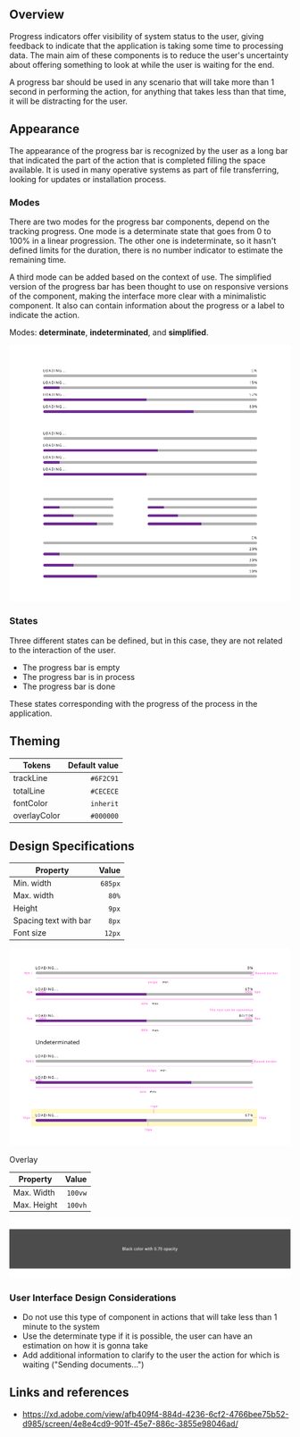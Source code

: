 ## Overview

Progress indicators offer visibility of system status to the user, giving feedback to indicate that the application is taking some time to processing data. The main aim of these components is to reduce the user's uncertainty about offering something to look at while the user is waiting for the end.

A progress bar should be used in any scenario that will take more than 1 second in performing the action, for anything that takes less than that time, it will be distracting for the user.

## Appearance

The appearance of the progress bar is recognized by the user as a long bar that indicated the part of the action that is completed filling the space available. It is used in many operative systems as part of file transferring, looking for updates or installation process.

### Modes

There are two modes for the progress bar components, depend on the tracking progress.
One mode is a determinate state that goes from 0 to 100% in a linear progression.
The other one is indeterminate, so it hasn't defined limits for the duration, there is no number indicator to estimate the remaining time.

A third mode can be added based on the context of use. The simplified version of the progress bar has been thought to use on responsive versions of the component, making the interface more clear with a minimalistic component. It also can contain information about the progress or a label to indicate the action.

Modes: **determinate**, **indeterminated**, and **simplified**.

![Alert mode for normal progress bar](images/progressbar_mode.png)

### States

Three different states can be defined, but in this case, they are not related to the interaction of the user.

- The progress bar is empty
- The progress bar is in process
- The progress bar is done

These states corresponding with the progress of the process in the application.

## Theming

| Tokens       | Default value |
| ------------ | ------------: |
| trackLine    |     `#6F2C91` |
| totalLine    |     `#CECECE` |
| fontColor    |     `inherit` |
| overlayColor |     `#000000` |

## Design Specifications

| Property              |   Value |
| --------------------- | ------: |
| Min. width            | `685px` |
| Max. width            |   `80%` |
| Height                |   `9px` |
| Spacing text with bar |   `8px` |
| Font size             |  `12px` |

![Specifications for progress bar component](images/progressbar_specs.png)

Overlay

| Property    |   Value |
| ----------- | ------: |
| Max. Width  | `100vw` |
| Max. Height | `100vh` |

![Theaming for progress bar component](images/progressbar_overlay.png)

### User Interface Design Considerations

- Do not use this type of component in actions that will take less than 1 minute to the system
- Use the determinate type if it is possible, the user can have an estimation on how it is gonna take
- Add additional information to clarify to the user the action for which is waiting ("Sending documents...")

## Links and references

- https://xd.adobe.com/view/afb409f4-884d-4236-6cf2-4766bee75b52-d985/screen/4e8e4cd9-901f-45e7-886c-3855e98046ad/
